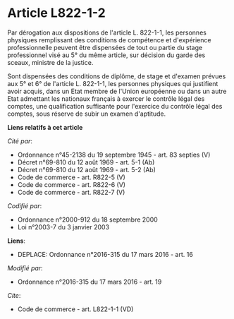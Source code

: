 # Article L822-1-2

Par dérogation aux dispositions de l'article L. 822-1-1, les personnes physiques remplissant des conditions de compétence et
d'expérience professionnelle peuvent être dispensées de tout ou partie du stage professionnel visé au 5° du même article, sur
décision du garde des sceaux, ministre de la justice. 

Sont dispensées des conditions de diplôme, de stage et d'examen prévues aux 5° et 6° de l'article L. 822-1-1, les personnes
physiques qui justifient avoir acquis, dans un Etat membre de l'Union européenne ou dans un autre Etat admettant les
nationaux français à exercer le contrôle légal des comptes, une qualification suffisante pour l'exercice du contrôle légal
des comptes, sous réserve de subir un examen d'aptitude.

**Liens relatifs à cet article**

_Cité par_:

  - Ordonnance n°45-2138 du 19 septembre 1945 - art. 83 septies (V)
  - Décret n°69-810 du 12 août 1969 - art. 5-1 (Ab)
  - Décret n°69-810 du 12 août 1969 - art. 5-2 (Ab)
  - Code de commerce - art. R822-5 (V)
  - Code de commerce - art. R822-6 (V)
  - Code de commerce - art. R822-7 (V)

_Codifié par_:

  - Ordonnance n°2000-912 du 18 septembre 2000
  - Loi n°2003-7 du 3 janvier 2003

**Liens**:

  - DEPLACE: Ordonnance n°2016-315 du 17 mars 2016 - art. 16

_Modifié par_:

  - Ordonnance n°2016-315 du 17 mars 2016 - art. 19

_Cite_:

  - Code de commerce - art. L822-1-1 (VD)
